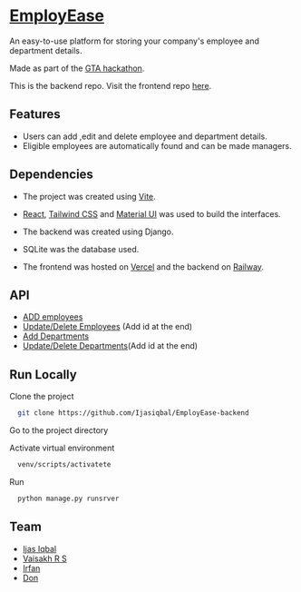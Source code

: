 
# [EmployEase](employease-frontend.vercel.app)

An easy-to-use platform for storing your company's employee and department details.

Made as part of the [GTA hackathon](https://gta.mulearn.org/sandshores).

This is the backend repo. Visit the frontend repo [here](https://github.com/Vaisakh-RS/EmployEase-Frontend).

## Features

- Users can add ,edit and delete employee and department details.
- Eligible employees are automatically found and can be made managers.

## Dependencies 

- The project was created using [Vite](https://vitejs.dev/).
- [React](https://react.dev/), [Tailwind CSS](https://tailwindcss.com/) and [Material UI](https://mui.com/) was used to build the interfaces.
- The backend was created using Django.
- SQLite was the database used.

- The frontend was hosted on [Vercel](https://vercel.com/) and the backend on [Railway](https://railway.app/).

## API
- [ADD employees](https://employease-backend-production.up.railway.app/api/employees/)
- [Update/Delete Employees](https://employease-backend-production.up.railway.app/api/employees/) (Add id at the end)
- [Add Departments](https://employease-backend-production.up.railway.app/api/departments)
- [Update/Delete Departments](https://employease-backend-production.up.railway.app/api/departments/)(Add id at the end)


## Run Locally

Clone the project

```bash
  git clone https://github.com/Ijasiqbal/EmployEase-backend
```

Go to the project directory


Activate virtual environment

```bash
  venv/scripts/activatete
```

Run

```bash
  python manage.py runsrver
```
## Team

- [Ijas Iqbal](https://github.com/Ijasiqbal)
- [Vaisakh R S](https://github.com/Vaisakh-RS)
- [Irfan](https://github.com/Irfannnx)
- [Don](https://github.com/don-k-jacob)


